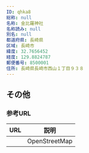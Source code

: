 ```yaml
---
ID: qhka8
総称: null
名称: 金比羅神社
名称読み: null
別名: null
都道府県: 長崎県
区域: 長崎市
緯度: 32.7656452
経度: 129.8824787
郵便番号: 8500001
住所: 長崎県長崎市西山１丁目９３８
---
```


## その他

### 参考URL

| URL | 説明          |
| --- | ------------- |
|     | OpenStreetMap |

